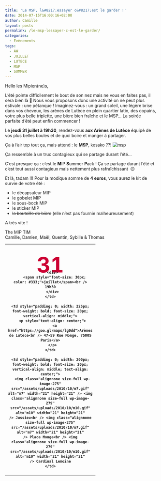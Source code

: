 ```yaml
---
title: 'Le MSP, l&#8217;essayer c&#8217;est le garder !'
date: 2014-07-15T16:00:16+02:00
author: Camille
layout: posts
permalink: /le-msp-lessayer-c-est-le-garder/
categories:
  - Evènements
tags:
  - AW
  - JUILLET
  - LUTECE
  - MSP
  - SUMMER
---
```

Hello les Mipien(ne)s,

L&#8217;été pointe difficilement le bout de son nez mais ne vous en faites pas, il sera bien là 🙂 Nous vous proposons donc une activité on ne peut plus estivale : une pétanque ! Imaginez-vous : un grand soleil, une légère brise dans vos cheveux, les arènes de Lutèce en plein quartier latin, des copains, votre plus belle triplette, une bière bien fraîche et le MSP&#8230; La soirée parfaite d&#8217;été peut enfin commencer !

Le **jeudi 31 juillet à 19h30**, rendez-vous **aux Arènes de Lutèce** équipé de vos plus belles boules et de quoi boire et manger à partager.

Ça à l&#8217;air top tout ça, mais attend : le **MSP**, kesako ??! [<img class="alignright wp-image-2805 size-medium" src="/assets/uploads/2014/07/msp-199x300.jpg" alt="msp" width="199" height="300" />](/assets/uploads/2014/07/msp.jpg)

Ça ressemble à un truc contagieux qui se partage durant l&#8217;été&#8230;

C&#8217;est presque ça : c&#8217;est le **M**IP **S**ummer **P**ack ! Ça se partage durant l&#8217;été et c&#8217;est tout aussi contagieux mais nettement plus rafraîchissant  😉

Et là, tadam !!! Pour la modique somme de **4 euros**, vous aurez le kit de survie de votre été :

  * le décapsuleur MIP
  * le gobelet MIP
  * le sous-bock MIP
  * le sticker MIP
  * <del>la bouteille de bière</del> (elle n&#8217;est pas fournie malheureusement)

A très vite !

The MIP TIM  
Camille, Damien, Maël, Quentin, Sybille & Thomas

<table>
  <tr>
    <td style="padding: 10px; width: 120px; font-weight: bold; vertical-align: middle; text-align: center;">
      <div style="height: 45px; font-size: 70px; color: #cc0033; margin-top: 15px;">
        31
      </div>
      
      <div>
        <span style="font-size: 30px; color: #333;">juillet</span><br /> 19h30
      </div>
    </td>
    
    <td style="padding: 0; width: 225px; font-weight: bold; font-size: 20px; vertical-align: middle;">
      <p style="text-align: center;">
        <a href="https://goo.gl/maps/lg0dd">Arènes de Lutèce<br /> 47-59 Rue Monge, 75005 Paris</a>
      </p>
    </td>
    
    <td style="padding: 0; width: 200px; font-weight: bold; font-size: 20px; vertical-align: middle; text-align: center;">
      <img class="alignnone size-full wp-image-275" src="/assets/uploads/2010/10/m7.gif" alt="m7" width="21" height="21" /> <img class="alignnone size-full wp-image-279" src="/assets/uploads/2010/10/m10.gif" alt="m10" width="21" height="21" /> Jussieu<br /> <img class="alignnone size-full wp-image-275" src="/assets/uploads/2010/10/m7.gif" alt="m7" width="21" height="21" /> Place Monge<br /> <img class="alignnone size-full wp-image-279" src="/assets/uploads/2010/10/m10.gif" alt="m10" width="21" height="21" /> Cardinal Lemoine
    </td>
  </tr>
</table>

&nbsp;
